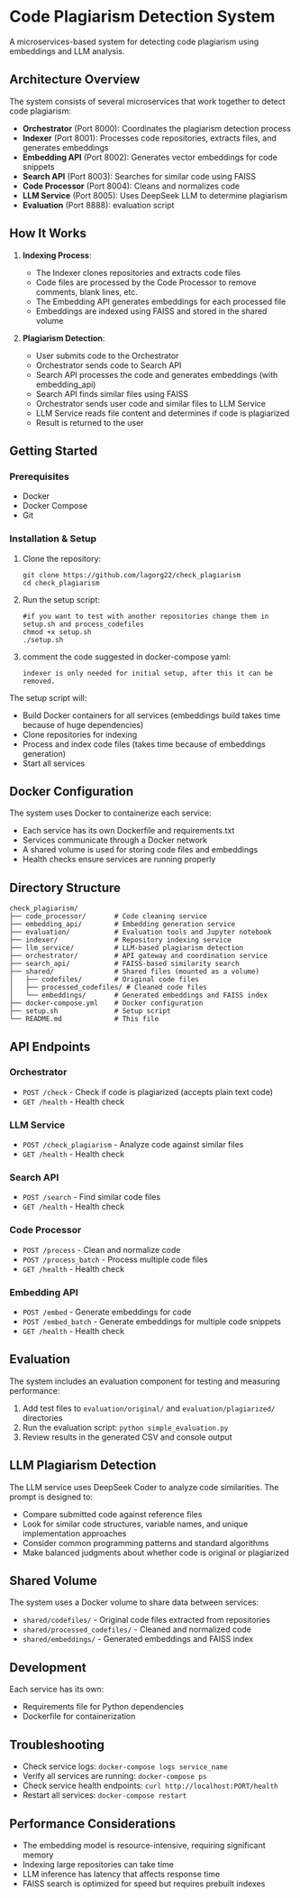 # Code Plagiarism Detection System

A microservices-based system for detecting code plagiarism using embeddings and LLM analysis.

## Architecture Overview

The system consists of several microservices that work together to detect code plagiarism:

- **Orchestrator** (Port 8000): Coordinates the plagiarism detection process
- **Indexer** (Port 8001): Processes code repositories, extracts files, and generates embeddings
- **Embedding API** (Port 8002): Generates vector embeddings for code snippets
- **Search API** (Port 8003): Searches for similar code using FAISS
- **Code Processor** (Port 8004): Cleans and normalizes code
- **LLM Service** (Port 8005): Uses DeepSeek LLM to determine plagiarism
- **Evaluation** (Port 8888): evaluation script

## How It Works

1. **Indexing Process**:
   - The Indexer clones repositories and extracts code files
   - Code files are processed by the Code Processor to remove comments, blank lines, etc.
   - The Embedding API generates embeddings for each processed file
   - Embeddings are indexed using FAISS and stored in the shared volume

2. **Plagiarism Detection**:
   - User submits code to the Orchestrator
   - Orchestrator sends code to Search API
   - Search API processes the code and generates embeddings (with embedding_api)
   - Search API finds similar files using FAISS
   - Orchestrator sends user code and similar files to LLM Service
   - LLM Service reads file content and determines if code is plagiarized
   - Result is returned to the user

## Getting Started

### Prerequisites

- Docker
- Docker Compose
- Git

### Installation & Setup

1. Clone the repository:
   ```
   git clone https://github.com/lagorg22/check_plagiarism
   cd check_plagiarism
   ```

2. Run the setup script:
   ```
   #if you want to test with another repositories change them in setup.sh and process_codefiles
   chmod +x setup.sh
   ./setup.sh
   ```

3. comment the code suggested in docker-compose yaml:
   ```
   indexer is only needed for initial setup, after this it can be removed.
   ```

The setup script will:
- Build Docker containers for all services (embeddings build takes time because of huge dependencies)
- Clone repositories for indexing
- Process and index code files (takes time because of embeddings generation)
- Start all services

## Docker Configuration

The system uses Docker to containerize each service:

- Each service has its own Dockerfile and requirements.txt
- Services communicate through a Docker network
- A shared volume is used for storing code files and embeddings
- Health checks ensure services are running properly

## Directory Structure

```
check_plagiarism/
├── code_processor/       # Code cleaning service
├── embedding_api/        # Embedding generation service
├── evaluation/           # Evaluation tools and Jupyter notebook
├── indexer/              # Repository indexing service
├── llm_service/          # LLM-based plagiarism detection
├── orchestrator/         # API gateway and coordination service
├── search_api/           # FAISS-based similarity search 
├── shared/               # Shared files (mounted as a volume)
│   ├── codefiles/        # Original code files
│   ├── processed_codefiles/ # Cleaned code files
│   └── embeddings/       # Generated embeddings and FAISS index
├── docker-compose.yml    # Docker configuration
├── setup.sh              # Setup script
└── README.md             # This file
```

## API Endpoints

### Orchestrator

- `POST /check` - Check if code is plagiarized (accepts plain text code)
- `GET /health` - Health check

### LLM Service

- `POST /check_plagiarism` - Analyze code against similar files
- `GET /health` - Health check

### Search API

- `POST /search` - Find similar code files
- `GET /health` - Health check

### Code Processor

- `POST /process` - Clean and normalize code
- `POST /process_batch` - Process multiple code files
- `GET /health` - Health check

### Embedding API

- `POST /embed` - Generate embeddings for code
- `POST /embed_batch` - Generate embeddings for multiple code snippets
- `GET /health` - Health check

## Evaluation

The system includes an evaluation component for testing and measuring performance:

1. Add test files to `evaluation/original/` and `evaluation/plagiarized/` directories
2. Run the evaluation script: `python simple_evaluation.py`
3. Review results in the generated CSV and console output

## LLM Plagiarism Detection

The LLM service uses DeepSeek Coder to analyze code similarities. The prompt is designed to:
- Compare submitted code against reference files
- Look for similar code structures, variable names, and unique implementation approaches
- Consider common programming patterns and standard algorithms
- Make balanced judgments about whether code is original or plagiarized

## Shared Volume

The system uses a Docker volume to share data between services:
- `shared/codefiles/` - Original code files extracted from repositories
- `shared/processed_codefiles/` - Cleaned and normalized code
- `shared/embeddings/` - Generated embeddings and FAISS index

## Development

Each service has its own:
- Requirements file for Python dependencies
- Dockerfile for containerization

## Troubleshooting

- Check service logs: `docker-compose logs service_name`
- Verify all services are running: `docker-compose ps`
- Check service health endpoints: `curl http://localhost:PORT/health`
- Restart all services: `docker-compose restart`

## Performance Considerations

- The embedding model is resource-intensive, requiring significant memory
- Indexing large repositories can take time
- LLM inference has latency that affects response time
- FAISS search is optimized for speed but requires prebuilt indexes
